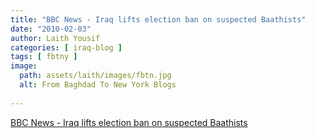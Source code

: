 ```yaml
---
title: "BBC News - Iraq lifts election ban on suspected Baathists"
date: "2010-02-03"
author: Laith Yousif
categories: [ iraq-blog ]
tags: [ fbtny ]
image:
  path: assets/laith/images/fbtn.jpg
  alt: From Baghdad To New York Blogs
  
---
```


[BBC News - Iraq lifts election ban on suspected Baathists](https://news.bbc.co.uk/2/hi/middle_east/8496169.stm)
